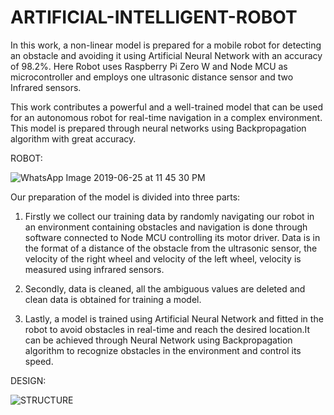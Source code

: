 # ARTIFICIAL-INTELLIGENT-ROBOT

In this work, a non-linear model is prepared for a mobile robot for detecting an obstacle and avoiding it using Artificial Neural Network with an accuracy of 98.2%. Here Robot uses Raspberry Pi Zero W and Node MCU as microcontroller and employs one ultrasonic distance sensor and two Infrared sensors.

This work contributes a powerful and a well-trained model that can be used for an autonomous robot for real-time navigation in a complex environment. This model is prepared through neural networks using Backpropagation algorithm with great accuracy.

ROBOT:


![WhatsApp Image 2019-06-25 at 11 45 30 PM](https://user-images.githubusercontent.com/52497145/61578037-1adb9200-ab0e-11e9-8621-778b5151bd27.jpeg)

Our preparation of the model is divided into three parts:

1. Firstly we collect our training data by randomly navigating our robot in an environment containing obstacles and navigation is done through software connected to Node MCU controlling its motor driver. Data is in the format of a distance of the obstacle from the ultrasonic sensor, the velocity of the right wheel and velocity of the left wheel, velocity is measured using infrared sensors.

2. Secondly, data is cleaned, all the ambiguous values are deleted and clean data is obtained for training a model. 

3. Lastly, a model is trained using Artificial Neural Network and fitted in the robot to avoid obstacles in real-time and reach the desired location.It can be achieved through Neural Network using Backpropagation algorithm to recognize obstacles in the environment and control its speed. 

DESIGN:

![STRUCTURE](https://user-images.githubusercontent.com/52497145/61578020-c0dacc80-ab0d-11e9-80e4-799729916243.png)
